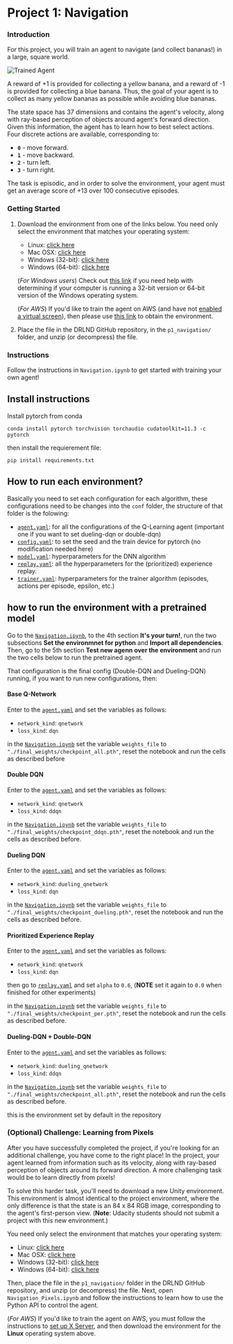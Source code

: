 [//]: # (Image References)

[image1]: https://user-images.githubusercontent.com/10624937/42135619-d90f2f28-7d12-11e8-8823-82b970a54d7e.gif "Trained Agent"

# Project 1: Navigation

### Introduction

For this project, you will train an agent to navigate (and collect bananas!) in a large, square world.  

![Trained Agent][image1]

A reward of +1 is provided for collecting a yellow banana, and a reward of -1 is provided for collecting a blue banana.  Thus, the goal of your agent is to collect as many yellow bananas as possible while avoiding blue bananas.  

The state space has 37 dimensions and contains the agent's velocity, along with ray-based perception of objects around agent's forward direction.  Given this information, the agent has to learn how to best select actions.  Four discrete actions are available, corresponding to:
- **`0`** - move forward.
- **`1`** - move backward.
- **`2`** - turn left.
- **`3`** - turn right.

The task is episodic, and in order to solve the environment, your agent must get an average score of +13 over 100 consecutive episodes.

### Getting Started

1. Download the environment from one of the links below.  You need only select the environment that matches your operating system:
    - Linux: [click here](https://s3-us-west-1.amazonaws.com/udacity-drlnd/P1/Banana/Banana_Linux.zip)
    - Mac OSX: [click here](https://s3-us-west-1.amazonaws.com/udacity-drlnd/P1/Banana/Banana.app.zip)
    - Windows (32-bit): [click here](https://s3-us-west-1.amazonaws.com/udacity-drlnd/P1/Banana/Banana_Windows_x86.zip)
    - Windows (64-bit): [click here](https://s3-us-west-1.amazonaws.com/udacity-drlnd/P1/Banana/Banana_Windows_x86_64.zip)
    
    (_For Windows users_) Check out [this link](https://support.microsoft.com/en-us/help/827218/how-to-determine-whether-a-computer-is-running-a-32-bit-version-or-64) if you need help with determining if your computer is running a 32-bit version or 64-bit version of the Windows operating system.

    (_For AWS_) If you'd like to train the agent on AWS (and have not [enabled a virtual screen](https://github.com/Unity-Technologies/ml-agents/blob/master/docs/Training-on-Amazon-Web-Service.md)), then please use [this link](https://s3-us-west-1.amazonaws.com/udacity-drlnd/P1/Banana/Banana_Linux_NoVis.zip) to obtain the environment.

2. Place the file in the DRLND GitHub repository, in the `p1_navigation/` folder, and unzip (or decompress) the file. 

### Instructions

Follow the instructions in `Navigation.ipynb` to get started with training your own agent!  

## Install instructions 

Install pytorch from conda

`conda install pytorch torchvision torchaudio cudatoolkit=11.3 -c pytorch`

then install the requierement file:

`pip install requirements.txt`

## How to run each environment?

Basically you need to set each configuration for each algorithm, these configurations need to be changes into the `conf` folder,
the structure of that folder is the folowing:

* [`agent.yaml`](./conf/agent.yaml): for all the configurations of the Q-Learning agent (important one if you want to set dueling-dqn or double-dqn)
* [`config.yaml`](./conf/config.yaml): to set the seed and the train device for pytorch (no modification needed here)
* [`model.yaml`](./conf/model.yaml): hyperparameters for the DNN algorithm
* [`replay.yaml`](./conf/replay.yaml): all the hyperparameters for the (prioritized) experience replay.
* [`trainer.yaml`](./conf/trainer.yaml): hyperparameters for the trainer algorithm (episodes, actions per episode, epsilon, etc.)

## how to run the environment with a pretrained model

Go to the [`Navigation.ipynb`](./Navigation.ipynb), to the 4th section **It's your turn!**, run the two subsections **Set the environmnet for python** and **Import all dependencies**. Then, go to the 
5th section **Test new agenn over the environment** and run the two cells below to run the pretrained agent.

That configuration is the final config (Double-DQN and Dueling-DQN) running, if you want to run new configurations, then:

#### **Base Q-Network**

Enter to the [`agent.yaml`](./conf/agent.yaml) and set the variables as follows:

* `network_kind`: `qnetwork`
* `loss_kind`: `dqn`

in the [`Navigation.ipynb`](./Navigation.ipynb) set the variable `weights_file` to `"./final_weights/checkpoint_all.pth"`, reset the notebook and run the cells as described before

#### **Double DQN**

Enter to the [`agent.yaml`](./conf/agent.yaml) and set the variables as follows:

* `network_kind`: `qnetwork`
* `loss_kind`: `ddqn`

in the [`Navigation.ipynb`](./Navigation.ipynb) set the variable `weights_file` to `"./final_weights/checkpoint_ddqn.pth"`, reset the notebook and run the cells as described before.

#### **Dueling DQN**

Enter to the [`agent.yaml`](./conf/agent.yaml) and set the variables as follows:

* `network_kind`: `dueling_qnetwork`
* `loss_kind`: `dqn`

in the [`Navigation.ipynb`](./Navigation.ipynb) set the variable `weights_file` to `"./final_weights/checkpoint_dueling.pth"`, reset the notebook and run the cells as described before.

#### **Prioritized Experience Replay**

Enter to the [`agent.yaml`](./conf/agent.yaml) and set the variables as follows:

* `network_kind`: `qnetwork`
* `loss_kind`: `dqn`

then go to [`replay.yaml`](./conf/replay.yaml) and set `alpha` to `0.6`, (**NOTE** set it again to `0.0` when finished for other experiments)

in the [`Navigation.ipynb`](./Navigation.ipynb) set the variable `weights_file` to `"./final_weights/checkpoint_per.pth"`, reset the notebook and run the cells as described before.

#### **Dueling-DQN + Double-DQN**

Enter to the [`agent.yaml`](./conf/agent.yaml) and set the variables as follows:

* `network_kind`: `dueling_qnetwork`
* `loss_kind`: `ddqn`

in the [`Navigation.ipynb`](./Navigation.ipynb) set the variable `weights_file` to `"./final_weights/checkpoint_all.pth"`, reset the notebook and run the cells as described before.

this is the environment set by default in the repository

### (Optional) Challenge: Learning from Pixels

After you have successfully completed the project, if you're looking for an additional challenge, you have come to the right place!  In the project, your agent learned from information such as its velocity, along with ray-based perception of objects around its forward direction.  A more challenging task would be to learn directly from pixels!

To solve this harder task, you'll need to download a new Unity environment.  This environment is almost identical to the project environment, where the only difference is that the state is an 84 x 84 RGB image, corresponding to the agent's first-person view.  (**Note**: Udacity students should not submit a project with this new environment.)

You need only select the environment that matches your operating system:
- Linux: [click here](https://s3-us-west-1.amazonaws.com/udacity-drlnd/P1/Banana/VisualBanana_Linux.zip)
- Mac OSX: [click here](https://s3-us-west-1.amazonaws.com/udacity-drlnd/P1/Banana/VisualBanana.app.zip)
- Windows (32-bit): [click here](https://s3-us-west-1.amazonaws.com/udacity-drlnd/P1/Banana/VisualBanana_Windows_x86.zip)
- Windows (64-bit): [click here](https://s3-us-west-1.amazonaws.com/udacity-drlnd/P1/Banana/VisualBanana_Windows_x86_64.zip)

Then, place the file in the `p1_navigation/` folder in the DRLND GitHub repository, and unzip (or decompress) the file.  Next, open `Navigation_Pixels.ipynb` and follow the instructions to learn how to use the Python API to control the agent.

(_For AWS_) If you'd like to train the agent on AWS, you must follow the instructions to [set up X Server](https://github.com/Unity-Technologies/ml-agents/blob/master/docs/Training-on-Amazon-Web-Service.md), and then download the environment for the **Linux** operating system above.
